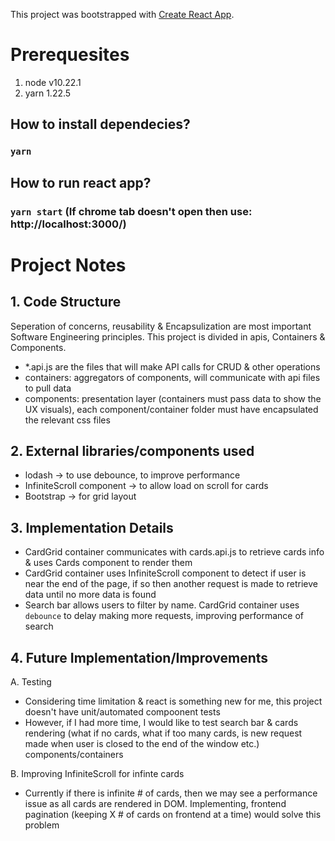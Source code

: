 This project was bootstrapped with [Create React App](https://github.com/facebook/create-react-app).

# Prerequesites
1. node v10.22.1
2. yarn 1.22.5

## How to install dependecies?
### `yarn`

## How to run react app?
### `yarn start` (If chrome tab doesn't open then use: http://localhost:3000/)

# Project Notes

## 1. Code Structure
Seperation of concerns, reusability & Encapsulization are most important Software Engineering principles. This project is divided in apis, Containers & Components.
- *.api.js are the files that will make API calls for CRUD & other operations
- containers: aggregators of components, will communicate with api files to pull data
- components: presentation layer (containers must pass data to show the UX visuals), each component/container folder must have encapsulated the relevant css files

## 2. External libraries/components used
- lodash -> to use debounce, to improve performance
- InfiniteScroll component -> to allow load on scroll for cards
- Bootstrap -> for grid layout

## 3. Implementation Details
- CardGrid container communicates with cards.api.js to retrieve cards info & uses Cards component to render them
- CardGrid container uses InfiniteScroll component to detect if user is near the end of the page, if so then another request is made to retrieve data until no more data is found
- Search bar allows users to filter by name. CardGrid container uses `debounce` to delay making more requests, improving performance of search

## 4. Future Implementation/Improvements
A. Testing
- Considering time limitation & react is something new for me, this project doesn't have unit/automated compoonent tests
- However, if I had more time, I would like to test search bar & cards rendering (what if no cards, what if too many cards, is new request made when user is closed to the end of the window etc.) components/containers

B. Improving InfiniteScroll for infinte cards
- Currently if there is infinite # of cards, then we may see a performance issue as all cards are rendered in DOM. Implementing, frontend pagination (keeping X # of cards on frontend at a time) would solve this problem

